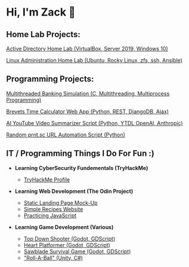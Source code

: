 <h1>Hi, I'm Zack 👋</h1>

<h2>Home Lab Projects:</h2>

[Active Directory Home Lab (VirtualBox, Server 2019, Windows 10)](MYPROJECT)

[Linux Administration Home Lab (Ubuntu, Rocky Linux, zfs, ssh, Ansible)](MYPROJECT)


<h2>Programming Projects:</h2>

[Multithreaded Banking Simulation (C, Multithreading, Multiprocess Programming)](https://github.com/MYREPO)

[Brevets Time Calculator Web App (Python, REST, DjangoDB, Ajax)](github.com/MYREPO)

[AI YouTube Video Summarizer Script (Python, YTDL OpenAI, Anthropic)](MYREPO)

[Random prnt.sc URL Automation Script (Python)](https://github.com/MYREPO)


<h2>IT / Programming Things I Do For Fun :)</h2>

- <b>Learning CyberSecurity Fundementals (TryHackMe)</b>
  - [TryHackMe Profile](MYPROFILE)

- <b>Learning Web Development (The Odin Project)</b>
  - [Static Landing Page Mock-Up](MYREPO)
  - [Simple Recipes Website](MYREPO)
  - [Practicing JavaScript](MYREPO)

- <b>Learning Game Development (Various)</b>
  - [Top Down Shooter (Godot, GDScript)](MYREPO)
  - [Heart Platformer (Godot, GDScript)](MYREPO)
  - [Sawblade Survival Game (Godot, GDScript)](MYREPO)
  - ["Roll-A-Ball" (Unity, C#)](MYREPO)


<!--
**Zack-John/Zack-John** is a ✨ _special_ ✨ repository because its `README.md` (this file) appears on your GitHub profile.

Here are some ideas to get you started:

- 🔭 I’m currently working on ...
- 🌱 I’m currently learning ...
- 👯 I’m looking to collaborate on ...
- 🤔 I’m looking for help with ...
- 💬 Ask me about ...
- 📫 How to reach me: ...
- 😄 Pronouns: ...
- ⚡ Fun fact: ...
-->
